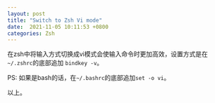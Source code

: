 ```yaml
---
layout: post
title: "Switch to Zsh Vi mode"
date:  2021-11-05 10:11:53 +0800
categories: Zsh
---
```


在zsh中将输入方式切换成vi模式会使输入命令时更加高效，设置方式是在`~/.zshrc`的底部追加
`bindkey -v`。

PS: 如果是bash的话，在`~/.bashrc`的底部追加`set -o vi`。

以上。
